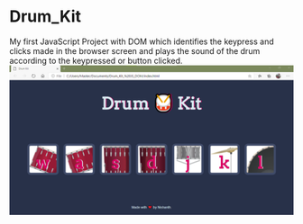 # Drum_Kit
My first JavaScript Project with DOM which identifies the keypress and clicks made in the browser screen and plays the sound of the drum according to the keypressed or button clicked.
<img src="images/Drum_kit.png">
